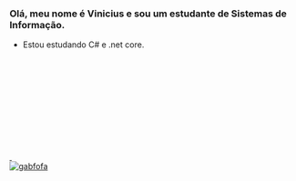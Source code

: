 ### Olá, meu nome é Vinicius e sou um estudante de Sistemas de Informação.



- Estou estudando C# e .net core.

<div>
<a href="https://https://github.com/vinizao6">
<img height = "180cm" scr = "https://github-readme-stats.vercel.app/api?username=vinizao6&show_icons=true&theme=matrix&include_all_commits=true&count_private=true"/>
<img height= "180" scr = "https://github-readme-stats.vercel.app/api/top-langs/?username=vinizao6&layout=compact&langs_count=16&theme=matrix"/>
</div>
<div>
<img alt = "gabfofa" scr = "https://discord.com/channels/1044609669634736190/1044609670385500164/1090804059746877480">
</div>

